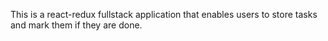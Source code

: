 This is a react-redux fullstack application that enables users to store tasks and mark them if they are done.